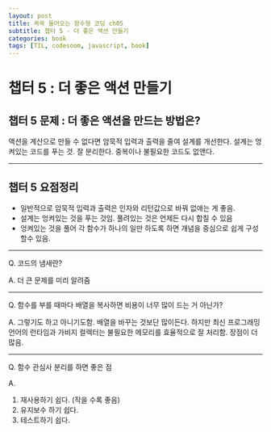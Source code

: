 ```yaml
---
layout: post
title: 쏙쏙 들어오는 함수형 코딩 ch05
subtitle: 챕터 5 - 더 좋은 액션 만들기
categories: book
tags: [TIL, codesoom, javascript, book]
---
```



# 챕터 5 : 더 좋은 액션 만들기
## 챕터 5 문제 : 더 좋은 액션을 만드는 방법은?

액션을 계산으로 만들 수 없다면 암묵적 입력과 출력을 줄여 설계를 개선한다.
설계는 엉켜있는 코드를 푸는 것.
잘 분리한다. 중복이나 불필요한 코드도 없앤다.


---

## 챕터 5 요점정리

- 일반적으로 암묵적 입력과 출력은 인자와 리턴값으로 바꿔 없애는 게 좋음.
- 설계는 엉켜있는 것을 푸는 것임. 풀려있는 것은 언제든 다시 합칠 수 있음
- 엉켜있는 것을 풀어 각 함수가 하나의 일만 하도록 하면 개념을 중심으로 쉽게 구성할수 있음.


---


Q. 코드의 냄새란?

A. 더 큰 문제를 미리 알려줌

---


Q. 함수를 부를 때마다 배열을 복사하면 비용이 너무 많이 드는 거 아닌가?

A. 그렇기도 하고 아니기도함. 배열을 바꾸는 것보단 많이든다.
하지만 최신 프로그래밍 언어의 런타임과 가비지 컬렉터는 불필요한 메모리를
효율적으로 잘 처리함. 
장점이 더 많음.


---

Q. 함수 관심사 분리를 하면 좋은 점

A. 

1. 재사용하기 쉽다. (작을 수록 좋음)
2. 유지보수 하기 쉽다. 
3. 테스트하기 쉽다.
